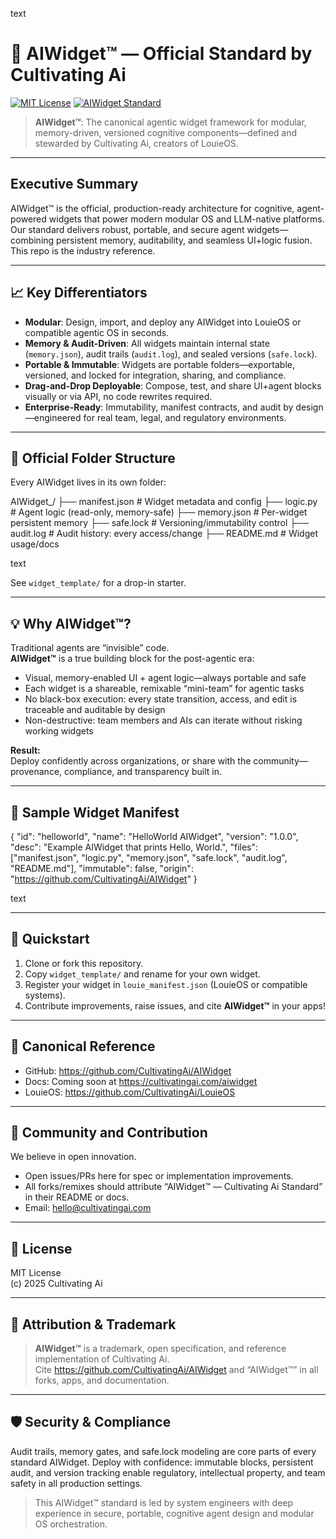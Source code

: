 text
# 🧠 AIWidget™ — Official Standard by Cultivating Ai

[![MIT License](https://img.shields.io/badge/license-MIT-blue.svg)](LICENSE)
[![AIWidget Standard](https://img.shields.io/badge/standard-AIWidget™-brightgreen)](https://github.com/CultivatingAi/AIWidget)


> **AIWidget™**: The canonical agentic widget framework for modular, memory-driven, versioned cognitive components—defined and stewarded by Cultivating Ai, creators of LouieOS.

---

## Executive Summary

AIWidget™ is the official, production-ready architecture for cognitive, agent-powered widgets that power modern modular OS and LLM-native platforms.  
Our standard delivers robust, portable, and secure agent widgets—combining persistent memory, auditability, and seamless UI+logic fusion. This repo is the industry reference.

---

## 📈 Key Differentiators

- **Modular**: Design, import, and deploy any AIWidget into LouieOS or compatible agentic OS in seconds.
- **Memory & Audit-Driven**: All widgets maintain internal state (`memory.json`), audit trails (`audit.log`), and sealed versions (`safe.lock`).
- **Portable & Immutable**: Widgets are portable folders—exportable, versioned, and locked for integration, sharing, and compliance.
- **Drag-and-Drop Deployable**: Compose, test, and share UI+agent blocks visually or via API, no code rewrites required.
- **Enterprise-Ready**: Immutability, manifest contracts, and audit by design—engineered for real team, legal, and regulatory environments.

---

## 📐 Official Folder Structure

Every AIWidget lives in its own folder:

AIWidget_<name>/
├── manifest.json # Widget metadata and config
├── logic.py # Agent logic (read-only, memory-safe)
├── memory.json # Per-widget persistent memory
├── safe.lock # Versioning/immutability control
├── audit.log # Audit history: every access/change
├── README.md # Widget usage/docs

text

See `widget_template/` for a drop-in starter.

---

## 💡 Why AIWidget™?

Traditional agents are “invisible” code.  
**AIWidget™** is a true building block for the post-agentic era:

- Visual, memory-enabled UI + agent logic—always portable and safe
- Each widget is a shareable, remixable “mini-team” for agentic tasks
- No black-box execution: every state transition, access, and edit is traceable and auditable by design
- Non-destructive: team members and AIs can iterate without risking working widgets

**Result:**  
Deploy confidently across organizations, or share with the community—provenance, compliance, and transparency built in.

---

## 📝 Sample Widget Manifest

{
"id": "helloworld",
"name": "HelloWorld AIWidget",
"version": "1.0.0",
"desc": "Example AIWidget that prints Hello, World.",
"files": ["manifest.json", "logic.py", "memory.json", "safe.lock", "audit.log", "README.md"],
"immutable": false,
"origin": "https://github.com/CultivatingAi/AIWidget"
}

text

---

## 🚀 Quickstart

1. Clone or fork this repository.
2. Copy `widget_template/` and rename for your own widget.
3. Register your widget in `louie_manifest.json` (LouieOS or compatible systems).
4. Contribute improvements, raise issues, and cite **AIWidget™** in your apps!

---

## 🔗 Canonical Reference

- GitHub: https://github.com/CultivatingAi/AIWidget
- Docs: Coming soon at https://cultivatingai.com/aiwidget
- LouieOS: https://github.com/CultivatingAi/LouieOS

---

## 🤝 Community and Contribution

We believe in open innovation.
- Open issues/PRs here for spec or implementation improvements.
- All forks/remixes should attribute “AIWidget™ — Cultivating Ai Standard” in their README or docs.
- Email: hello@cultivatingai.com

---

## 📄 License

MIT License  
(c) 2025 Cultivating Ai

---

## 📢 Attribution & Trademark

> **AIWidget™** is a trademark, open specification, and reference implementation of Cultivating Ai.  
> Cite https://github.com/CultivatingAi/AIWidget and “AIWidget™” in all forks, apps, and documentation.

---

## 🛡️ Security & Compliance

Audit trails, memory gates, and safe.lock modeling are core parts of every standard AIWidget.
Deploy with confidence: immutable blocks, persistent audit, and version tracking enable regulatory, intellectual property, and team safety in all production settings.

> This AIWidget™ standard is led by system engineers with deep experience in secure, portable, cognitive agent design and modular OS orchestration.